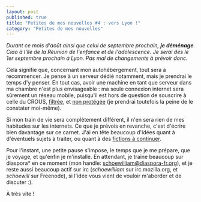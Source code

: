 ```yaml
---
layout: post
published: true
title: "Petites de mes nouvelles #4 : vers Lyon !"
category: "Petites de mes nouvelles"
---
```

*Durant ce mois d'août ainsi que celui de septembre prochain, **je déménage**. Ciao à l'île de la Réunion de l'enfance et de l'adolescence. Je serai dès le 1er septembre prochain à Lyon. Pas mal de changements à prévoir donc.*

Cela signifie que, concernant mon autohébergement, tout sera à recommencer. Je pense à un serveur dédié notamment, mais je prendrai le temps d'y penser. En tout cas, avoir une machine en tant que serveur dans ma chambre n'est plus envisageable : ma seule connexion internet sera sûrement un réseau mobile, puisqu'il est hors de question de souscrire à celle du CROUS, [filtrée](http://lagazette-blog.fr/informatique/monde-virtuel/la-liberte-du-net-dans-les-crous/), et [non protégée](http://fspot.org/blog/2011/12/12/le-crous-de-lyon-fai-ou-pas/) (je prendrai toutefois la peine de le constater moi-même).

Si mon train de vie sera complètement différent, il n'en sera rien de mes habitudes sur les internets. Ce que je prévois en revanche, c'est d'écrire bien davantage sur ce carnet. J'ai en tête beaucoup d'idées quant à d'éventuels sujets à traiter, ou quant à des [fictions à continuer](/carnet/aufilduretour).

Pour l'instant, une petite pause s'impose, le temps que je me prépare, que je voyage, et qu'enfin je m'installe. En attendant, je traîne beaucoup sur diaspora\* en ce moment (mon handle: [schoewilliam@diaspora-fr.org](https://diaspora-fr.org/people/85b5201467685b01)), et je reste aussi beaucoup actif sur irc (*schoewilliam* sur irc.mozilla.org, et *schoewill* sur Freenode), si l'idée vous vient de vouloir m'aborder et de discuter :).

À très vite !

